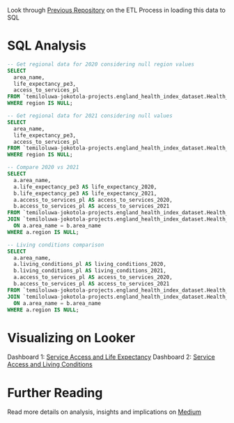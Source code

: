 Look through [Previous Repository](https://github.com/temidataspot/england-health-index-etl-sql) on the ETL Process in loading this data to SQL

# SQL Analysis

```sql
-- Get regional data for 2020 considering null region values
SELECT   
  area_name,
  life_expectancy_pe3,
  access_to_services_pl
FROM `temiloluwa-jokotola-projects.england_health_index_dataset.Health_Index_2020`
WHERE region IS NULL;

-- Get regional data for 2021 considering null values
SELECT 
  area_name,
  life_expectancy_pe3,
  access_to_services_pl
FROM `temiloluwa-jokotola-projects.england_health_index_dataset.Health_Index_2021`
WHERE region IS NULL;

-- Compare 2020 vs 2021
SELECT 
  a.area_name,
  a.life_expectancy_pe3 AS life_expectancy_2020,
  b.life_expectancy_pe3 AS life_expectancy_2021,
  a.access_to_services_pl AS access_to_services_2020,
  b.access_to_services_pl AS access_to_services_2021
FROM `temiloluwa-jokotola-projects.england_health_index_dataset.Health_Index_2020` a
JOIN `temiloluwa-jokotola-projects.england_health_index_dataset.Health_Index_2021` b
  ON a.area_name = b.area_name
WHERE a.region IS NULL;

-- Living conditions comparison
SELECT 
  a.area_name,
  a.living_conditions_pl AS living_conditions_2020,
  b.living_conditions_pl AS living_conditions_2021,
  a.access_to_services_pl AS access_to_services_2020,
  b.access_to_services_pl AS access_to_services_2021
FROM `temiloluwa-jokotola-projects.england_health_index_dataset.Health_Index_2020` a
JOIN `temiloluwa-jokotola-projects.england_health_index_dataset.Health_Index_2021` b
  ON a.area_name = b.area_name
WHERE a.region IS NULL;
```

# Visualizing on Looker
Dashboard 1: [Service Access and Life Expectancy](https://lookerstudio.google.com/reporting/3393463b-ee1e-41ef-b67a-4163c4866a40/page/4zkVF)
Dashboard 2: [Service Access and Living Conditions](https://lookerstudio.google.com/reporting/e870f3d8-6dbe-4b9b-8402-3d33867e3433/page/2SlVF)

# Further Reading
Read more details on analysis, insights and implications on [Medium](https://medium.com/@temiloluwa.jokotola/englands-2020-2021-health-index-service-access-living-conditions-and-life-expectancy-0d7ec577fbdf)
